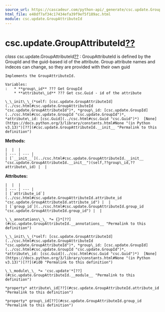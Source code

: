 ```yaml
---
source_url: https://cascadeur.com/python-api/_generate/csc.update.GroupAttributeId.html
html_file: e48df7af34c17434efa39f9ef5f189ac.html
module: csc.update.GroupAttributeId
---
```


# csc.update.GroupAttributeId[??](#csc-update-groupattributeid "Permalink to this heading")

*class* csc.update.GroupAttributeId[??](#csc.update.GroupAttributeId "Permalink to this definition")
:   GroupAttributeId is defined by the GroupId and the guid-based id of the attribute.
    Group attribute names and indeces can change, so they are provided with their own guid

    Implements the GroupAttributeId.

    Variables:
    :   * **group\_id** ??? Get GroupId
        * **attribute\_id** ??? Get csc.Guid - id of the attribute

    \_\_init\_\_(*self: [csc.update.GroupAttributeId](../csc.html#csc.update.GroupAttributeId "csc.update.GroupAttributeId")*, *group\_id: [csc.update.GroupId](../csc.html#csc.update.GroupId "csc.update.GroupId")*, *attribute\_id: [csc.Guid](../csc.html#csc.Guid "csc.Guid")*)  [None](https://docs.python.org/3/library/constants.html#None "(in Python v3.13)")[??](#csc.update.GroupAttributeId.__init__ "Permalink to this definition")

    
**Methods:**

    |  |  |
    | --- | --- |
    | [`__init__`](../csc.html#csc.update.GroupAttributeId.__init__ "csc.update.GroupAttributeId.__init__")(self,??group\_id,??attribute\_id) |  |

    
**Attributes:**

    |  |  |
    | --- | --- |
    | [`attribute_id`](../csc.html#csc.update.GroupAttributeId.attribute_id "csc.update.GroupAttributeId.attribute_id") |  |
    | [`group_id`](../csc.html#csc.update.GroupAttributeId.group_id "csc.update.GroupAttributeId.group_id") |  |

    \_\_annotations\_\_ *= {}*[??](#csc.update.GroupAttributeId.__annotations__ "Permalink to this definition")

    \_\_init\_\_(*self: [csc.update.GroupAttributeId](../csc.html#csc.update.GroupAttributeId "csc.update.GroupAttributeId")*, *group\_id: [csc.update.GroupId](../csc.html#csc.update.GroupId "csc.update.GroupId")*, *attribute\_id: [csc.Guid](../csc.html#csc.Guid "csc.Guid")*)  [None](https://docs.python.org/3/library/constants.html#None "(in Python v3.13)")[??](#id0 "Permalink to this definition")

    \_\_module\_\_ *= 'csc.update'*[??](#csc.update.GroupAttributeId.__module__ "Permalink to this definition")

    *property* attribute\_id[??](#csc.update.GroupAttributeId.attribute_id "Permalink to this definition")

    *property* group\_id[??](#csc.update.GroupAttributeId.group_id "Permalink to this definition")